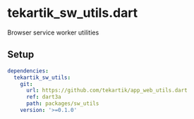 # tekartik_sw_utils.dart

Browser service worker utilities

## Setup

```yaml
dependencies:
  tekartik_sw_utils:
    git:
      url: https://github.com/tekartik/app_web_utils.dart
      ref: dart3a
      path: packages/sw_utils
    version: '>=0.1.0'
```